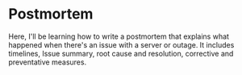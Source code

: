 # Postmortem
Here, I'll be learning how to write a postmortem that explains what happened when there's an issue with a server or outage. It includes timelines, Issue summary, root cause and resolution, corrective and preventative measures.
